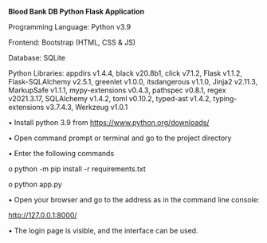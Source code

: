 **Blood Bank DB Python Flask Application**


Programming Language: Python v3.9

Frontend: Bootstrap (HTML, CSS & JS)

Database: SQLite

Python Libraries: appdirs v1.4.4, black v20.8b1, click v7.1.2, Flask v1.1.2, Flask-SQLAlchemy v2.5.1, greenlet v1.0.0, itsdangerous v1.1.0, Jinja2 v2.11.3, MarkupSafe v1.1.1, mypy-extensions v0.4.3, pathspec v0.8.1, regex v2021.3.17, SQLAlchemy v1.4.2, toml v0.10.2, typed-ast v1.4.2, typing-extensions v3.7.4.3, Werkzeug v1.0.1


•	Install python 3.9 from https://www.python.org/downloads/

•	Open command prompt or terminal and go to the project directory

•	Enter the following commands

   o	python -m pip install -r requirements.txt
   
   o	python app.py
   
•	Open your browser and go to the address as in the command line console:

http://127.0.0.1:8000/

•	The login page is visible, and the interface can be used.
